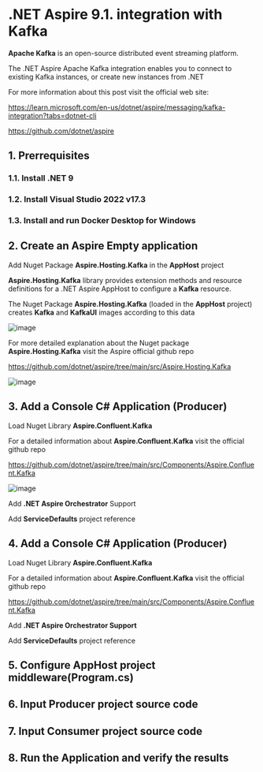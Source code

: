 # .NET Aspire 9.1. integration with Kafka

**Apache Kafka** is an open-source distributed event streaming platform.

The .NET Aspire Apache Kafka integration enables you to connect to existing Kafka instances, or create new instances from .NET

For more information about this post visit the official web site:

https://learn.microsoft.com/en-us/dotnet/aspire/messaging/kafka-integration?tabs=dotnet-cli

https://github.com/dotnet/aspire

## 1. Prerrequisites

### 1.1. Install .NET 9

### 1.2. Install Visual Studio 2022 v17.3

### 1.3. Install and run Docker Desktop for Windows

## 2. Create an Aspire Empty application

Add Nuget Package **Aspire.Hosting.Kafka** in the **AppHost** project

**Aspire.Hosting.Kafka** library provides extension methods and resource definitions for a .NET Aspire AppHost to configure a **Kafka** resource.

The Nuget Package **Aspire.Hosting.Kafka** (loaded in the **AppHost** project) creates **Kafka** and **KafkaUI** images according to this data

![image](https://github.com/user-attachments/assets/029cbed5-94ef-4d6c-8dea-a0e871e6de36)

For more detailed explanation about the Nuget package **Aspire.Hosting.Kafka** visit the Aspire official github repo

https://github.com/dotnet/aspire/tree/main/src/Aspire.Hosting.Kafka

![image](https://github.com/user-attachments/assets/a8e1f270-0427-4deb-8ae5-d88df1ae4162)

## 3. Add a Console C# Application (Producer)

Load Nuget Library **Aspire.Confluent.Kafka**

For a detailed information about **Aspire.Confluent.Kafka** visit the official github repo

https://github.com/dotnet/aspire/tree/main/src/Components/Aspire.Confluent.Kafka

![image](https://github.com/user-attachments/assets/6fa9f559-c9ce-4657-9336-c3ebdd62e83b)

Add **.NET Aspire Orchestrator** Support

Add **ServiceDefaults** project reference


## 4. Add a Console C# Application (Producer)

Load Nuget Library **Aspire.Confluent.Kafka**

For a detailed information about **Aspire.Confluent.Kafka** visit the official github repo

https://github.com/dotnet/aspire/tree/main/src/Components/Aspire.Confluent.Kafka

Add **.NET Aspire Orchestrator Support**

Add **ServiceDefaults** project reference

## 5. Configure AppHost project middleware(Program.cs)


## 6. Input Producer project source code 


## 7. Input Consumer project source code


## 8. Run the Application and verify the results





